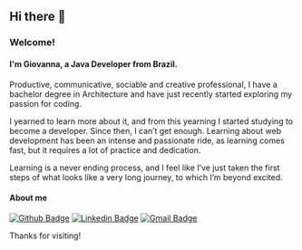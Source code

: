 ## Hi there 👋
 
### Welcome!
 
#### I'm Giovanna, a Java Developer from Brazil.
 
Productive, communicative, sociable and creative professional, I have a bachelor degree in Architecture and have just recently started exploring my passion for coding. 

I yearned to learn more about it, and from this yearning I started studying to become a developer. Since then, I can’t get enough. Learning about web development has been an intense and passionate ride, as learning comes fast, but it requires a lot of practice and dedication.

Learning is a never ending process, and I feel like I’ve just taken the first steps of what looks like a very long journey, to which I’m beyond excited. 
 
 
#### About me 
[![Github Badge](https://img.shields.io/badge/-Github-000?style=flat-square&logo=Github&logoColor=white&link=link_do_seu_perfil_no_github)](https://github.com/GHBAlbuquerque)
[![Linkedin Badge](https://img.shields.io/badge/-LinkedIn-blue?style=flat-square&logo=Linkedin&logoColor=white&link=link_do_seu_perfil_no_linkedin)](https://www.linkedin.com/in/ghbalbuquerque/)
[![Gmail Badge](https://img.shields.io/badge/-Gmail-c14438?style=flat-square&logo=Gmail&logoColor=white&link=mailto:seu_email)](mailto:ghb.albuquerque@gmail.com)
 
Thanks for visiting!
